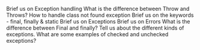 Brief us on Exception handling
What is the difference between Throw and Throws?
How to handle class not found exception
Brief us on the keywords - final, finally & static 
Brief us on Exceptions
Brief us on Errors
What is the difference between Final and finally?
Tell us about the different kinds of exceptions. What are some examples of checked and unchecked exceptions?

